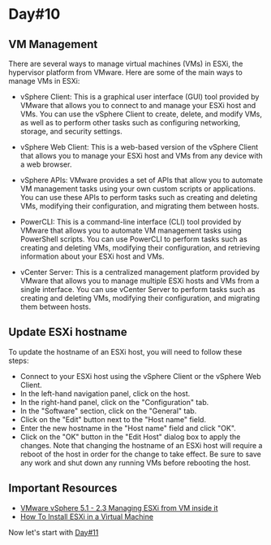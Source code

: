 # Day#10

## VM Management

There are several ways to manage virtual machines (VMs) in ESXi, the hypervisor platform from VMware. Here are some of the main ways to manage VMs in ESXi:

+ vSphere Client: This is a graphical user interface (GUI) tool provided by VMware that allows you to connect to and manage your ESXi host and VMs. You can use the vSphere Client to create, delete, and modify VMs, as well as to perform other tasks such as configuring networking, storage, and security settings.

+ vSphere Web Client: This is a web-based version of the vSphere Client that allows you to manage your ESXi host and VMs from any device with a web browser.

+ vSphere APIs: VMware provides a set of APIs that allow you to automate VM management tasks using your own custom scripts or applications. You can use these APIs to perform tasks such as creating and deleting VMs, modifying their configuration, and migrating them between hosts.

+ PowerCLI: This is a command-line interface (CLI) tool provided by VMware that allows you to automate VM management tasks using PowerShell scripts. You can use PowerCLI to perform tasks such as creating and deleting VMs, modifying their configuration, and retrieving information about your ESXi host and VMs.

+ vCenter Server: This is a centralized management platform provided by VMware that allows you to manage multiple ESXi hosts and VMs from a single interface. You can use vCenter Server to perform tasks such as creating and deleting VMs, modifying their configuration, and migrating them between hosts.

## Update ESXi hostname

To update the hostname of an ESXi host, you will need to follow these steps:

+ Connect to your ESXi host using the vSphere Client or the vSphere Web Client.
+ In the left-hand navigation panel, click on the host.
+ In the right-hand panel, click on the "Configuration" tab.
+ In the "Software" section, click on the "General" tab.
+ Click on the "Edit" button next to the "Host name" field.
+ Enter the new hostname in the "Host name" field and click "OK".
+ Click on the "OK" button in the "Edit Host" dialog box to apply the changes.
Note that changing the hostname of an ESXi host will require a reboot of the host in order for the change to take effect. Be sure to save any work and shut down any running VMs before rebooting the host.

## Important Resources
+ [VMware vSphere 5.1 - 2.3 Managing ESXi from VM inside it](https://www.youtube.com/watch?v=jji9O5PhdR8)
+ [How To Install ESXi in a Virtual Machine](https://www.youtube.com/watch?v=9ebUzcpGEEE&list=PLlN5eLF5d8CZNc2v3fnsd4KiDXRVTSKyl&index=2)

Now let's start with [Day#11](Day%4011.md)

